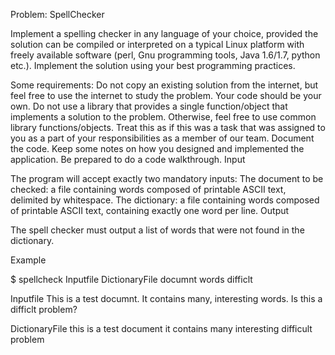 Problem: SpellChecker

Implement a spelling checker in any language of your choice, provided the solution can be compiled or interpreted on a typical Linux platform with freely available software (perl, Gnu programming tools, Java 1.6/1.7, python etc.). Implement the solution using your best programming practices. 

Some requirements:
Do not copy an existing solution from the internet, but feel free to use the internet to study the problem. Your code should be your own.
Do not use a library that provides a single function/object that implements a solution to the problem. Otherwise, feel free to use common library functions/objects.
Treat this as if this was a task that was assigned to you as a part of your responsibilities as a member of our team.
Document the code. Keep some notes on how you designed and implemented the application. Be prepared to do a code walkthrough.
Input

The program will accept exactly two mandatory inputs:
The document to be checked: a file containing words composed of printable ASCII text, delimited by whitespace.
The dictionary: a file containing words composed of printable ASCII text, containing exactly one word per line.
Output

The spell checker must output a list of words that were not found in the dictionary.

Example


$ spellcheck Inputfile DictionaryFile
documnt
words
difficlt


Inputfile
This is a test documnt. It contains many, interesting words. Is this a difficlt problem?


DictionaryFile
this
is
a
test
document
it
contains
many
interesting
difficult
problem
